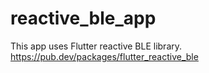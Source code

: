 # reactive_ble_app

This app uses Flutter reactive BLE library.
https://pub.dev/packages/flutter_reactive_ble
